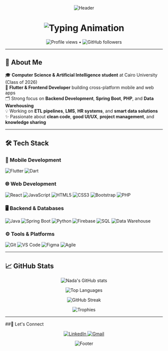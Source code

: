 <div align="center">
  <img src="https://capsule-render.vercel.app/api?type=waving&color=gradient&height=200&section=header&text=Nada%20Ibrahim&fontSize=70&fontAlignY=35&animation=twinkling&fontColor=white" alt="Header" />
</div>

<h1 align="center">
<img src="https://readme-typing-svg.herokuapp.com?font=Righteous&size=35&duration=4000&color=FFD700&center=true&vCenter=true&width=600&height=70&lines=Hi+There!+%F0%9F%91%8B;I'm+Nada+Ibrahim!;CS+%26+AI+Student+%7C+Software+Engineer;" alt="Typing Animation" />
</h1>

<p align="center">
  <img src="https://komarev.com/ghpvc/?username=Nada-Ibrahim12&label=Profile%20views&color=0e75b6&style=flat" alt="Profile views" /> 
  • 
  <img src="https://img.shields.io/github/followers/Nada-Ibrahim12?label=Follow&style=social" alt="GitHub followers" />
</p>

---

## 🌟 About Me


🎓 **Computer Science & Artificial Intelligence student** at Cairo University (Class of 2026)  
📱 **Flutter & Frontend Developer** building cross-platform mobile and web apps  
🗂️ Strong focus on **Backend Development**, **Spring Boot**, **PHP**, and **Data Warehousing**  
💡 Working on **ETL pipelines**, **LMS**, **HR systems**, and **smart data solutions**  
✨ Passionate about **clean code**, **good UI/UX**, **project management**, and **knowledge sharing**

---

## 🛠 Tech Stack

### 📱 Mobile Development
![Flutter](https://img.shields.io/badge/Flutter-02569B?style=for-the-badge&logo=flutter&logoColor=white)
![Dart](https://img.shields.io/badge/Dart-0175C2?style=for-the-badge&logo=dart&logoColor=white)

### 🌐 Web Development
![React](https://img.shields.io/badge/React-20232A?style=for-the-badge&logo=react&logoColor=61DAFB)
![JavaScript](https://img.shields.io/badge/JavaScript-F7DF1E?style=for-the-badge&logo=javascript&logoColor=black)
![HTML5](https://img.shields.io/badge/HTML5-E34F26?style=for-the-badge&logo=html5&logoColor=white)
![CSS3](https://img.shields.io/badge/CSS3-1572B6?style=for-the-badge&logo=css3&logoColor=white)
![Bootstrap](https://img.shields.io/badge/Bootstrap-563D7C?style=for-the-badge&logo=bootstrap&logoColor=white)
![PHP](https://img.shields.io/badge/PHP-777BB4?style=for-the-badge&logo=php&logoColor=white)

### 🖥 Backend & Databases
![Java](https://img.shields.io/badge/Java-007396?style=for-the-badge&logo=java&logoColor=white)
![Spring Boot](https://img.shields.io/badge/Spring_Boot-6DB33F?style=for-the-badge&logo=spring-boot&logoColor=white)
![Python](https://img.shields.io/badge/Python-3776AB?style=for-the-badge&logo=python&logoColor=white)
![Firebase](https://img.shields.io/badge/Firebase-FFCA28?style=for-the-badge&logo=firebase&logoColor=black)
![SQL](https://img.shields.io/badge/SQL-336791?style=for-the-badge&logo=mysql&logoColor=white)
![Data Warehouse](https://img.shields.io/badge/Data%20Warehouse-007ACC?style=for-the-badge&logo=databricks&logoColor=white)

### ⚙️ Tools & Platforms
![Git](https://img.shields.io/badge/Git-F05032?style=for-the-badge&logo=git&logoColor=white)
![VS Code](https://img.shields.io/badge/VS_Code-007ACC?style=for-the-badge&logo=visual-studio-code&logoColor=white)
![Figma](https://img.shields.io/badge/Figma-F24E1E?style=for-the-badge&logo=figma&logoColor=white)
![Agile](https://img.shields.io/badge/Agile-02569B?style=for-the-badge&logo=scrumalliance&logoColor=white)

---

## 📈 GitHub Stats

<div align="center">
  
  ![Nada's GitHub stats](https://github-readme-stats.vercel.app/api?username=Nada-Ibrahim12&show_icons=true&theme=radical&hide_border=true&include_all_commits=true&count_private=true)
  
  ![Top Languages](https://github-readme-stats.vercel.app/api/top-langs/?username=Nada-Ibrahim12&layout=compact&theme=radical&hide_border=true&langs_count=6)
  
  ![GitHub Streak](https://github-readme-streak-stats.herokuapp.com/?user=Nada-Ibrahim12&theme=radical&hide_border=true)
  
  ![Trophies](https://github-profile-trophy.vercel.app/?username=Nada-Ibrahim12&theme=radical&no-frame=true&row=2&column=3)

</div>

---

##🤝 Let's Connect

<p align="center">
  <a href="https://linkedin.com/in/nada-ibrahim-70930725a" target="_blank">
    <img src="https://img.shields.io/badge/LinkedIn-0077B5?style=for-the-badge&logo=linkedin&logoColor=white" alt="LinkedIn"/>
  </a>
  <a href="mailto:nadaebrahem625@gmail.com">
    <img src="https://img.shields.io/badge/Gmail-D14836?style=for-the-badge&logo=gmail&logoColor=white" alt="Gmail"/>
  </a>
</p>

<div align="center">
  <img src="https://capsule-render.vercel.app/api?type=waving&color=gradient&height=100&section=footer&animation=twinkling" alt="Footer" />
</div>
